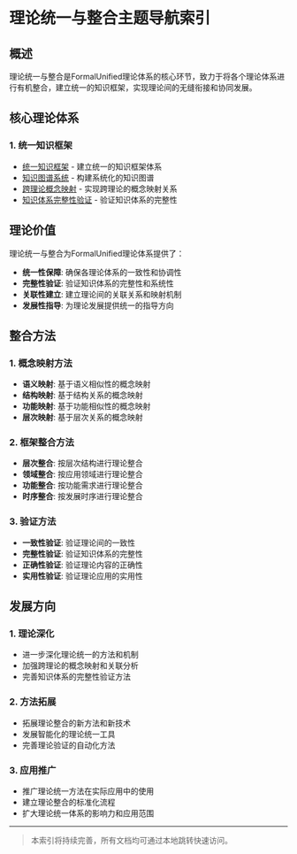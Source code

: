 # 理论统一与整合主题导航索引

## 概述

理论统一与整合是FormalUnified理论体系的核心环节，致力于将各个理论体系进行有机整合，建立统一的知识框架，实现理论间的无缝衔接和协同发展。

## 核心理论体系

### 1. 统一知识框架

- [统一知识框架](统一知识框架.md) - 建立统一的知识框架体系
- [知识图谱系统](知识图谱系统.md) - 构建系统化的知识图谱
- [跨理论概念映射](跨理论概念映射.md) - 实现跨理论的概念映射关系
- [知识体系完整性验证](知识体系完整性验证.md) - 验证知识体系的完整性

## 理论价值

理论统一与整合为FormalUnified理论体系提供了：

- **统一性保障**: 确保各理论体系的一致性和协调性
- **完整性验证**: 验证知识体系的完整性和系统性
- **关联性建立**: 建立理论间的关联关系和映射机制
- **发展性指导**: 为理论发展提供统一的指导方向

## 整合方法

### 1. 概念映射方法

- **语义映射**: 基于语义相似性的概念映射
- **结构映射**: 基于结构关系的概念映射
- **功能映射**: 基于功能相似性的概念映射
- **层次映射**: 基于层次关系的概念映射

### 2. 框架整合方法

- **层次整合**: 按层次结构进行理论整合
- **领域整合**: 按应用领域进行理论整合
- **功能整合**: 按功能需求进行理论整合
- **时序整合**: 按发展时序进行理论整合

### 3. 验证方法

- **一致性验证**: 验证理论间的一致性
- **完整性验证**: 验证知识体系的完整性
- **正确性验证**: 验证理论内容的正确性
- **实用性验证**: 验证理论应用的实用性

## 发展方向

### 1. 理论深化

- 进一步深化理论统一的方法和机制
- 加强跨理论的概念映射和关联分析
- 完善知识体系的完整性验证方法

### 2. 方法拓展

- 拓展理论整合的新方法和新技术
- 发展智能化的理论统一工具
- 完善理论验证的自动化方法

### 3. 应用推广

- 推广理论统一方法在实际应用中的使用
- 建立理论整合的标准化流程
- 扩大理论统一体系的影响力和应用范围

---

> 本索引将持续完善，所有文档均可通过本地跳转快速访问。

